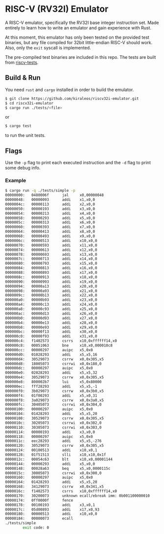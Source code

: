 # RISC-V (RV32I) Emulator
A RISC-V emulator, specifically the RV32I base integer instruction set.
Made entirely to learn how to write an emulator and gain experience with Rust.

At this moment, this emulator has only been tested on the provided test binaries, but any file compiled for 32bit little-endian RISC-V should work. Also, only the `exit` syscall is implemented.

The pre-compiled test binaries are included in this repo. The tests are built from [riscv-tests](https://github.com/riscv/riscv-tests).
## Build & Run
You need `rust` and `cargo` installed in order to build the emulator.
```bash
$ git clone https://github.com/kiraleos/riscv32i-emulator.git
$ cd riscv32i-emulator
$ cargo run ./tests/<file>
```
or
```bash
$ cargo test
```
to run the unit tests.

## Flags
Use the `-p` flag to print each executed instruction and the `-d` flag to print some debug info.
### Example
```bash
$ cargo run -q ./tests/simple -p
00000000:   0480006f      jal     x0,00000048
00000048:   00000093      addi    x1,x0,0
0000004c:   00000113      addi    x2,x0,0
00000050:   00000193      addi    x3,x0,0
00000054:   00000213      addi    x4,x0,0
00000058:   00000293      addi    x5,x0,0
0000005c:   00000313      addi    x6,x0,0
00000060:   00000393      addi    x7,x0,0
00000064:   00000413      addi    x8,x0,0
00000068:   00000493      addi    x9,x0,0
0000006c:   00000513      addi    x10,x0,0
00000070:   00000593      addi    x11,x0,0
00000074:   00000613      addi    x12,x0,0
00000078:   00000693      addi    x13,x0,0
0000007c:   00000713      addi    x14,x0,0
00000080:   00000793      addi    x15,x0,0
00000084:   00000813      addi    x16,x0,0
00000088:   00000893      addi    x17,x0,0
0000008c:   00000913      addi    x18,x0,0
00000090:   00000993      addi    x19,x0,0
00000094:   00000a13      addi    x20,x0,0
00000098:   00000a93      addi    x21,x0,0
0000009c:   00000b13      addi    x22,x0,0
000000a0:   00000b93      addi    x23,x0,0
000000a4:   00000c13      addi    x24,x0,0
000000a8:   00000c93      addi    x25,x0,0
000000ac:   00000d13      addi    x26,x0,0
000000b0:   00000d93      addi    x27,x0,0
000000b4:   00000e13      addi    x28,x0,0
000000b8:   00000e93      addi    x29,x0,0
000000bc:   00000f13      addi    x30,x0,0
000000c0:   00000f93      addi    x31,x0,0
000000c4:   f1402573      csrrs   x10,0xffffff14,x0
000000c8:   00051063      bne     x10,x0,000010c8
000000cc:   00000297      auipc   x5,0x0
000000d0:   01028293      addi    x5,x5,16
000000d4:   30529073      csrrw   x0,0x305,x5
000000d8:   18005073      csrrwi  x0,0x180,0
000000dc:   00000297      auipc   x5,0x0
000000e0:   02028293      addi    x5,x5,32
000000e4:   30529073      csrrw   x0,0x305,x5
000000e8:   800002b7      lui     x5,0x80000
000000ec:   fff28293      addi    x5,x5,-1
000000f0:   3b029073      csrrw   x0,0x3b0,x5
000000f4:   01f00293      addi    x5,x0,31
000000f8:   3a029073      csrrw   x0,0x3a0,x5
000000fc:   30405073      csrrwi  x0,0x304,0
00000100:   00000297      auipc   x5,0x0
00000104:   01428293      addi    x5,x5,20
00000108:   30529073      csrrw   x0,0x305,x5
0000010c:   30205073      csrrwi  x0,0x302,0
00000110:   30305073      csrrwi  x0,0x303,0
00000114:   00000193      addi    x3,x0,0
00000118:   00000297      auipc   x5,0x0
0000011c:   eec28293      addi    x5,x5,-276
00000120:   30529073      csrrw   x0,0x305,x5
00000124:   00100513      addi    x10,x0,1
00000128:   01f51513      slli    x10,x10,0x1f
0000012c:   00054c63      blt     x10,x0,00001144
00000144:   00000293      addi    x5,x0,0
00000148:   00028a63      beq     x5,x0,0000115c
0000015c:   30005073      csrrwi  x0,0x300,0
00000160:   00000297      auipc   x5,0x0
00000164:   01428293      addi    x5,x5,20
00000168:   34129073      csrrw   x0,0x341,x5
0000016c:   f1402573      csrrs   x10,0xffffff14,x0
00000170:   30200073      unknown ecall/ebreak imm: 0b001100000010
00000174:   0ff0000f      fence
00000178:   00100193      addi    x3,x0,1
0000017c:   05d00893      addi    x17,x0,93
00000180:   00000513      addi    x10,x0,0
00000184:   00000073      ecall
./tests/simple
        exit code: 0
```